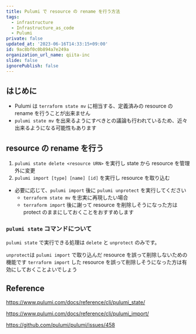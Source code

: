 ```yaml
---
title: Pulumi で resource の rename を行う方法
tags:
  - infrastructure
  - Infrastructure_as_code
  - Pulumi
private: false
updated_at: '2023-06-16T14:33:15+09:00'
id: 9ac8bf0c0b894a7e249a
organization_url_name: qiita-inc
slide: false
ignorePublish: false
---
```


## はじめに

- Pulumi は `terraform state mv` に相当する、定義済みの resource の rename を行うことが出来ません
- `pulumi state mv` を出来るようにすべきとの議論も行われているため、近々出来るようになる可能性もあります

## resource の rename を行う

1. `pulumi state delete <resource URN>` を実行し state から resource を管理外に変更
1. `pulumi import [type] [name] [id]` を実行し resource を取り込む

- 必要に応じて、`pulumi import` 後に `pulumi unprotect` を実行してください
  - `terraform state mv` を忠実に再現したい場合
  - `terraform import` 後に謝って resource を削除しそうになった方は protect のままにしておくことをおすすめします

### `pulumi state` コマンドについて

`pulumi state` で実行できる処理は `delete` と `unprotect` のみです。

`unprotect`は `pulumi import` で取り込んだ resource を誤って削除しないための機能です
`terraform import` した resource を誤って削除しそうになった方は有効にしておくことよいでしょう

## Reference

https://www.pulumi.com/docs/reference/cli/pulumi_state/

https://www.pulumi.com/docs/reference/cli/pulumi_import/

https://github.com/pulumi/pulumi/issues/458

